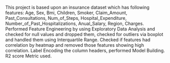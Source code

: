 This project is based upon an insurance dataset which has following features: 
Age, Sex, Bmi, Children, Smoker, Claim_Amount, Past_Consultations, Num_of_Steps, Hospital_Expenditure, Number_of_Past_Hospitalizations, Anual_Salary, Region, Charges.
Performed Feature Engineering by using Exploratory Data Analysis and checked for null values and dropped them, checked for outliers via boxplot and handled them using Interquartile Range. 
Checked if features had correlation by heatmap and removed those features showing high correlation. 
Label Encoding the column headers, performed Model Building.
R2 score Metric used.
